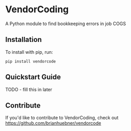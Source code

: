 VendorCoding
======

A Python module to find bookkeeping errors in job COGS

Installation
------------

To install with pip, run:

    pip install vendorcode

Quickstart Guide
----------------

TODO - fill this in later

Contribute
----------

If you'd like to contribute to VendorCoding, check out https://github.com/brianhuebner/vendorcode
